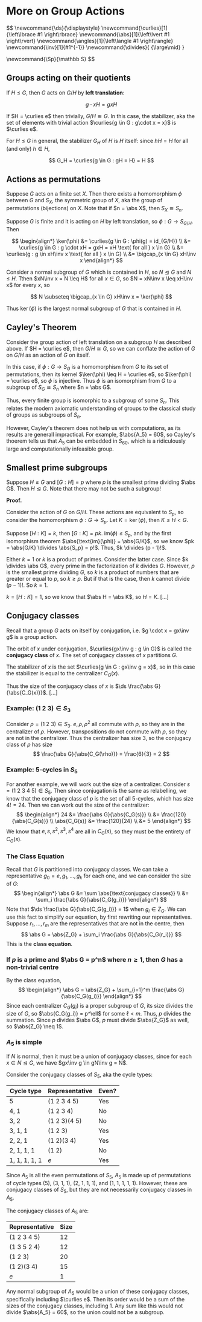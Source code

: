 # More on Group Actions

$$
\newcommand{\ds}{\displaystyle}
\newcommand{\curlies}[1]{\left\lbrace #1 \right\rbrace}
\newcommand{\abs}[1]{\left\lvert #1 \right\rvert}
\newcommand{\angles}[1]{\left\langle #1 \right\rangle}
\newcommand{\inv}[1]{#1^{-1}}
\newcommand{\divides}{ {\large\mid} }

\newcommand{\Sp}{\mathbb S}
$$

## Groups acting on their quotients

If $H \leq G$, then $G$ acts on $G/H$ by **left translation**:

$$
g \cdot xH = gxH
$$

If $H = \curlies e$ then trivially, $G/H \cong G$. In this case, the stabilizer, aka the set of elements with trivial action $\curlies{g \in G : g\cdot x = x}$ is $\curlies e$.

For $H \leq G$ in general, the stabilizer $G_H$ of $H$ is $H$ itself: since $hH = H$ for all (and only) $h \in H$,

$$
G_H = \curlies{g \in G : gH = H} = H
$$


## Actions as permutations

Suppose $G$ acts on a finite set $X$. Then there exists a homomorphism $\phi$ between $G$ and $S_X$, the symmetric group of $X$, aka the group of permutations (bijections) on $X$. Note that if $n = \abs X$, then $S_X \cong S_n$.

Suppose $G$ is finite and it is acting on $H$ by left translation, so $\phi : G \to S_{G/H}$. Then

$$
\begin{align*}
\ker(\phi) &= \curlies{g \in G : \phi(g) = id_{G/H}} \\
&= \curlies{g \in G : g \cdot xH = gxH = xH \text{ for all } x \in G} \\
&= \curlies{g : g \in xH\inv x \text{ for all } x \in G} \\
&= \bigcap_{x \in G} xH\inv x
\end{align*}
$$

Consider a normal subgroup of $G$ which is contained in $H$, so $N \trianglelefteq G$ and $N \leq H$. Tthen $xN\inv x = N \leq H$ for all $x \in G$, so $N = xN\inv x \leq xH\inv x$ for every $x$, so

$$
N \subseteq \bigcap_{x \in G} xH\inv x = \ker(\phi)
$$

Thus $\ker(\phi)$ is the largest normal subgroup of $G$ that is contained in $H$.

## Cayley's Theorem

Consider the group action of left translation on a subgroup $H$ as described above. If $H = \curlies e$, then $G/H \cong G$, so we can conflate the action of $G$ on $G/H$ as an action of $G$ on itself.

In this case, if $\phi: G \to S_G$ is a homomorphism from $G$ to its set of permutations, then its kernel $\ker(\phi) \leq H = \curlies e$, so $\ker(\phi) = \curlies e$, so $\phi$ is injective. Thus $\phi$ is an isomorphism from $G$ to a subgroup of $S_G \cong S_n$ where $n = \abs G$.

Thus, every finite group is isomorphic to a subgroup of some $S_n$. This relates the modern axiomatic understanding of groups to the classical study of groups as subgroups of $S_n$.

However, Cayley's theorem does not help us with computations, as its results are generall impractical. For example, $\abs{A_5} = 60$, so Cayley's thoerem tells us that $A_5$ can be embedded in $S_{60}$, which is a ridiculously large and computationally infeasible group.

## Smallest prime subgroups

Suppose $H \leq G$ and $[G : H] = p$ where $p$ is the smallest prime dividing $\abs G$. Then $H \trianglelefteq G$. Note that there may not be such a subgroup!

**Proof.**

Consider the action of $G$ on $G/H$. These actions are equivalent to $S_p$, so consider the homomorphism $\phi: G \to S_p$. Let $K = \ker(\phi)$, then $K \leq H < G$.

Suppose $[H : K] = k$, then $[G : K] = pk$. $\text{im}(\phi) \leq S_p$, and by the first isomorphism theorem $\abs{\text{im}(\phi)} = \abs{G/K}$, so we know $pk = \abs{G/K} \divides \abs{S_p} = p!$. Thus, $k \divides (p - 1)!$.

Either $k = 1$ or $k$ is a product of primes. Consider the latter case. Since $k \divides \abs G$, every prime in the factorization of $k$ divides $G$. However, $p$ is the smallest prime dividing $G$, so $k$ is a product of numbers that are greater or equal to $p$, so $k \geq p$. But if that is the case, then $k$ cannot divide $(p - 1)!$. So $k = 1$.

$k = [H : K] = 1$, so we know that $\abs H = \abs K$, so $H = K$. [...]

## Conjugacy classes

Recall that a group $G$ acts on itself by conjugation, i.e. $g \cdot x = gx\inv g$ is a group action.

The orbit of $x$ under conjugation, $\curlies{gx\inv g : g \in G}$ is called the **conjugacy class** of $x$. The set of conjugacy classes of $x$ partitions $G$.

The stabilizer of $x$ is the set $\curlies{g \in G : gx\inv g = x}$, so in this case the stabilizer is equal to the centralizer $C_G(x)$.

Thus the size of the conjugacy class of $x$ is $\ds \frac{\abs G}{\abs{C_G(x)}}$. [...]

### Example: $(1\ 2\ 3) \in S_3$

Consider $\rho = (1\ 2\ 3) \in S_3$. $e, \rho, \rho^2$ all commute with $\rho$, so they are in the centralizer of $\rho$. However, transpositions do not commute with $\rho$, so they are not in the centralizer. Thus the centralizer has size 3, so the conjugacy class of $\rho$ has size
$$
\frac{\abs G}{\abs{C_G(\rho)}} = \frac{6}{3} = 2
$$

### Example: 5-cycles in $S_5$

For another example, we will work out the size of a centralizer. Consider $s = (1\ 2\ 3\ 4\ 5) \in S_5$. Then since conjugation is the same as relabelling, we know that the conjugacy class of $p$ is the set of all 5-cycles, which has size $4! = 24$. Then we can work out the size of the centralizer:
$$
\begin{align*}
24 &= \frac{\abs G}{\abs{C_G(s)}} \\
&= \frac{120}{\abs{C_G(s)}} \\
\abs{C_G(s)} &= \frac{120}{24} \\
&= 5
\end{align*}
$$
We know that $e, s, s^2, s^3, s^4$ are all in $C_G(s)$, so they must be the entirety of $C_G(s)$.

### The Class Equation

Recall that $G$ is partitioned into conjugacy classes. We can take a representative $g_0 = e, g_1, ..., g_k$ for each one, and we can consider the size of $G$:
$$
\begin{align*}
\abs G &= \sum \abs{\text{conjugacy classes}} \\
&= \sum_i \frac{\abs G}{\abs{C_G(g_i)}}
\end{align*}
$$
Note that $\ds \frac{\abs G}{\abs{C_G(g_i)}} = 1$ when $g_i \in Z_G$. We can use this fact to simplify our equation, by first rewriting our representatives. Suppose $r_1, ..., r_m$ are the representatives that are not in the centre, then
$$
\abs G = \abs{Z_G} + \sum_i \frac{\abs G}{\abs{C_G(r_i)}}
$$
This is the **class equation**.

### If $p$ is a prime and $\abs G = p^n$ where $n \geq 1$, then $G$ has a non-trivial centre

By the class equation,
$$
\begin{align*}
\abs G = \abs{Z_G} + \sum_{i=1}^m \frac{\abs G}{\abs{C_G(g_i)}}
\end{align*}
$$
Since each centralizer $C_G(g_i)$ is a proper subgroup of $G$, its size divides the size of $G$, so $\abs{C_G(g_i)} = p^\ell$ for some $\ell < m$. Thus, $p$ divides the summation. Since $p$ divides $\abs G$, $p$ must divide $\abs{Z_G}$ as well, so $\abs{Z_G} \neq 1$.

### $A_5$ is simple

If $N$ is normal, then it must be a union of conjugacy classes, since for each $x \in N \trianglelefteq G$, we have $gx\inv g \in gN\inv g = N$.

Consider the conjugacy classes of $S_5$, aka the cycle types:

| Cycle type    | Representative    | Even? |
| ------------- | ----------------- | ----- |
| 5             | $(1\ 2\ 3\ 4\ 5)$ | Yes   |
| 4, 1          | $(1\ 2\ 3\ 4)$    | No    |
| 3, 2          | $(1\ 2\ 3)(4\ 5)$ | No    |
| 3, 1, 1       | $(1\ 2\ 3)$       | Yes   |
| 2, 2, 1       | $(1\ 2)(3\ 4)$    | Yes   |
| 2, 1, 1, 1    | $(1\ 2)$          | No    |
| 1, 1, 1, 1, 1 | $e$               | Yes   |

Since $A_5$ is all the even permutations of $S_5$, $A_5$ is made up of permutations of cycle types (5), (3, 1, 1), (2, 1, 1, 1), and (1, 1, 1, 1, 1). However, these are conjugacy classes of $S_5$, but they are not necessarily conjugacy classes in $A_5$.

The conjugacy classes of $A_5$ are:

| Representative    | Size |
| ----------------- | ---- |
| $(1\ 2\ 3\ 4\ 5)$ | 12   |
| $(1\ 3\ 5\ 2\ 4)$ | 12   |
| $(1\ 2\ 3)$       | 20   |
| $(1\ 2)(3\ 4)$    | 15   |
| $e$               | 1    |

Any normal subgroup of $A_5$ would be a union of these conjugacy classes, specifically including $\curlies e$. Then its order would be a sum of the sizes of the conjugacy classes, including 1. Any sum like this would not divide $\abs{A_5} = 60$, so the union could not be a subgroup.